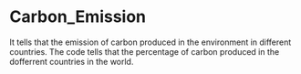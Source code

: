 # Carbon_Emission
It tells that the emission of carbon produced in the environment in different countries. The code tells that the percentage of carbon produced in the dofferrent countries in the world.

